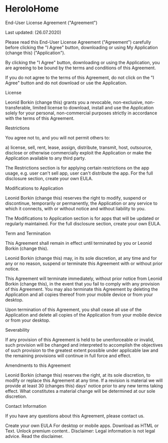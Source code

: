 # HeroloHome
 
End-User License Agreement ("Agreement")

Last updated: (26.07.2020)

Please read this End-User License Agreement ("Agreement") carefully before clicking the "I Agree" button, downloading or using My Application (change this) ("Application").

By clicking the "I Agree" button, downloading or using the Application, you are agreeing to be bound by the terms and conditions of this Agreement.

If you do not agree to the terms of this Agreement, do not click on the "I Agree" button and do not download or use the Application.

License

Leonid Borkin (change this) grants you a revocable, non-exclusive, non-transferable, limited license to download, install and use the Application solely for your personal, non-commercial purposes strictly in accordance with the terms of this Agreement.

Restrictions

You agree not to, and you will not permit others to:

a) license, sell, rent, lease, assign, distribute, transmit, host, outsource, disclose or otherwise commercially exploit the Application or make the Application available to any third party.

The Restrictions section is for applying certain restrictions on the app usage, e.g. user can't sell app, user can't distribute the app. For the full disclosure section, create your own EULA.


Modifications to Application

Leonid Borkin (change this) reserves the right to modify, suspend or discontinue, temporarily or permanently, the Application or any service to which it connects, with or without notice and without liability to you.

The Modifications to Application section is for apps that will be updated or regularly maintained. For the full disclosure section, create your own EULA.




Term and Termination

This Agreement shall remain in effect until terminated by you or Leonid Borkin (change this). 

Leonid Borkin (change this) may, in its sole discretion, at any time and for any or no reason, suspend or terminate this Agreement with or without prior notice.

This Agreement will terminate immediately, without prior notice from Leonid Borkin (change this), in the event that you fail to comply with any provision of this Agreement. You may also terminate this Agreement by deleting the Application and all copies thereof from your mobile device or from your desktop.

Upon termination of this Agreement, you shall cease all use of the Application and delete all copies of the Application from your mobile device or from your desktop.

Severability

If any provision of this Agreement is held to be unenforceable or invalid, such provision will be changed and interpreted to accomplish the objectives of such provision to the greatest extent possible under applicable law and the remaining provisions will continue in full force and effect.

Amendments to this Agreement

Leonid Borkin (change this) reserves the right, at its sole discretion, to modify or replace this Agreement at any time. If a revision is material we will provide at least 30 (changes this) days' notice prior to any new terms taking effect. What constitutes a material change will be determined at our sole discretion.

Contact Information

If you have any questions about this Agreement, please contact us.














Create your own EULA
For desktop or mobile apps. Download as HTML or Text. Unlock premium content..
Disclaimer: Legal information is not legal advice. Read the disclaimer.


